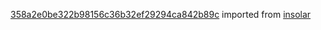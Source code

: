 [358a2e0be322b98156c36b32ef29294ca842b89c](https://github.com/insolar/insolar/commit/358a2e0be322b98156c36b32ef29294ca842b89c) imported from [insolar](https://github.com/insolar/insolar)
